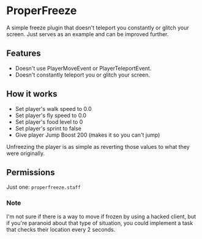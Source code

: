 # ProperFreeze
A simple freeze plugin that doesn't teleport you constantly or glitch your screen.
Just serves as an example and can be improved further.

## Features
* Doesn't use PlayerMoveEvent or PlayerTeleportEvent.
* Doesn't constantly teleport you or glitch your screen.

## How it works
* Set player's walk speed to 0.0
* Set player's fly speed to 0.0
* Set player's food level to 0
* Set player's sprint to false
* Give player Jump Boost 200 (makes it so you can't jump)

Unfreezing the player is as simple as reverting those values to what they were originally.

## Permissions
Just one: `properfreeze.staff`

### Note
I'm not sure if there is a way to move if frozen by using a hacked client, but if you're paranoid about that type of situation, you could implement a task that checks their location every 2 seconds.